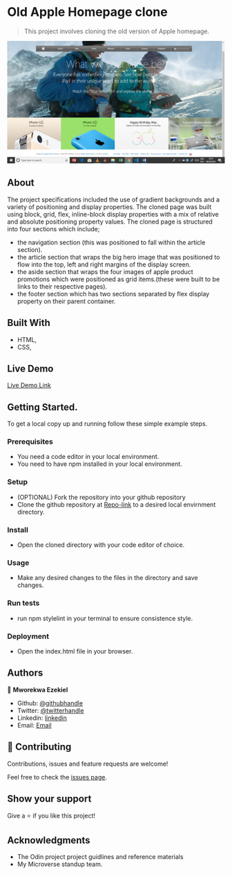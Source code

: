 
# Old Apple Homepage clone 

> This project involves cloning the old version of Apple homepage. 

![screenshot](./images/Screenshot.png)

## About

The project specifications included the use of gradient backgrounds and a variety of positioning and display properties. The cloned page was built using block, grid, flex, inline-block display properties with a mix of relative and absolute positioning property values. The cloned page is structured into four sections which include; 
- the navigation section (this was positioned to fall within the article section).
- the article section that wraps the big hero image that was positioned to flow into the top, left and right margins of the display screen.
- the aside section that wraps the four images of apple product promotions which were positioned as grid items.(these were built to be links to their respective pages).
- the footer section which has two sections separated by flex display property on their parent container.

## Built With

- HTML,
- CSS,

## Live Demo
[Live Demo Link](https://raw.githack.com/vanheaven-ui/apple-clone/master/index.html)

## Getting Started.
 To get a local copy up and running follow these simple example steps.

### Prerequisites
- You need a code editor in your local environment.
- You need to have npm installed in your local environment.
### Setup
- (OPTIONAL) Fork the repository into your github repository
- Clone the github repository at [Repo-link](https://github.com/vanheaven-ui/apple-clone) to a desired local envirnment directory.
### Install
- Open the cloned directory with your code editor of choice.
### Usage
- Make any desired changes to the files in the directory and save changes.
### Run tests
- run npm stylelint <stylesheet file name> in your terminal to ensure consistence style.
### Deployment
- Open the index.html file in your browser.

## Authors

👤 **Mworekwa Ezekiel**

- Github: [@githubhandle](https://github.com/vanheaven-ui)
- Twitter: [@twitterhandle](https://twitter.com/MworekwaE)
- Linkedin: [linkedin](https://linkedin.com/in/vanheaven/)
- Email: [Email](ebtwino718@yahoo.com)  

## 🤝 Contributing

Contributions, issues and feature requests are welcome!

Feel free to check the [issues page](https://github.com/vanheaven-ui/apple-clone/issues).

## Show your support

Give a ⭐️ if you like this project!

## Acknowledgments

- The Odin project project guidlines and reference materials
- My Microverse standup team.

